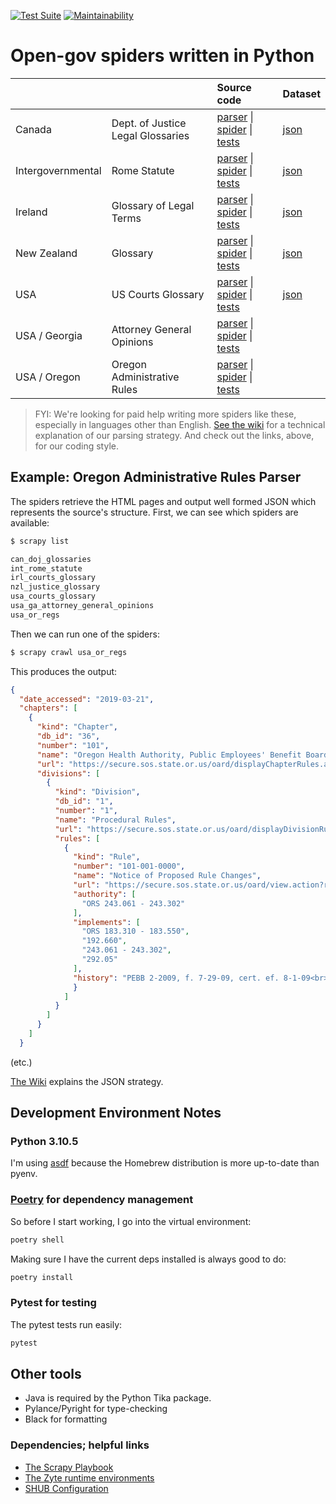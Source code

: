 [![Test Suite](https://github.com/public-law/open-gov-crawlers/actions/workflows/python-app.yml/badge.svg)](https://github.com/public-law/open-gov-crawlers/actions/workflows/python-app.yml)
[![Maintainability](https://api.codeclimate.com/v1/badges/3978810b3733b415a266/maintainability)](https://codeclimate.com/github/public-law/open-gov-crawlers/maintainability)


# Open-gov spiders written in Python


|   |   | Source code | Dataset |
| - | - | :---------- | :------ |
| Canada | Dept. of Justice Legal Glossaries | [parser](https://github.com/public-law/open-gov-crawlers/blob/master/public_law/parsers/can/doj_glossaries.py) \| [spider](https://github.com/public-law/open-gov-crawlers/blob/master/public_law/spiders/can/doj_glossaries.py) \| [tests](https://github.com/public-law/open-gov-crawlers/blob/master/tests/public_law/parsers/can/doj_glossaries_test.py) | [json](https://github.com/public-law/datasets/blob/master/Canada/doj-glossaries.json) |
| Intergovernmental | Rome Statute | [parser](https://github.com/public-law/open-gov-crawlers/blob/master/public_law/parsers/int/rome_statute.py) \| [spider](https://github.com/public-law/open-gov-crawlers/blob/master/public_law/spiders/int/rome_statute.py) \| [tests](https://github.com/public-law/open-gov-crawlers/blob/master/tests/public_law/parsers/int/rome_statute_test.py) | [json](https://github.com/public-law/datasets/blob/master/Intergovernmental/RomeStatute/RomeStatute.json) |
| Ireland | Glossary of Legal Terms | [parser](https://github.com/public-law/open-gov-crawlers/blob/master/public_law/parsers/irl/courts_glossary.py) \| [spider](https://github.com/public-law/open-gov-crawlers/blob/master/public_law/spiders/irl/courts_glossary.py) \| [tests](https://github.com/public-law/open-gov-crawlers/blob/master/tests/public_law/parsers/irl/courts_glossary_test.py) | [json](https://github.com/public-law/datasets/blob/master/Ireland/courts-glossary.json) |
| New Zealand | Glossary | [parser](https://github.com/public-law/open-gov-crawlers/blob/master/public_law/parsers/nzl/justice_glossary.py) \| [spider](https://github.com/public-law/open-gov-crawlers/blob/master/public_law/spiders/nzl/justice_glossary.py) \| [tests](https://github.com/public-law/open-gov-crawlers/blob/master/tests/public_law/parsers/nzl/justice_glossary_test.py) | [json](https://github.com/public-law/datasets/blob/master/NewZealand/justice-glossary.json) |
| USA | US Courts Glossary | [parser](https://github.com/public-law/open-gov-crawlers/blob/master/public_law/parsers/usa/us_courts_glossary.py) \| [spider](https://github.com/public-law/open-gov-crawlers/blob/master/public_law/spiders/usa/us_courts_glossary.py) \| [tests](https://github.com/public-law/open-gov-crawlers/blob/master/tests/public_law/parsers/usa/us_courts_glossary_test.py) | [json](https://github.com/public-law/datasets/blob/master/UnitedStates/us-courts-glossary.json) |
| USA / Georgia | Attorney General Opinions | [parser](https://github.com/public-law/open-gov-crawlers/blob/master/public_law/parsers/usa/georgia_ag_opinions.py) \| [spider](https://github.com/public-law/open-gov-crawlers/blob/master/public_law/spiders/usa/georgia_ag_opinions.py) \| [tests](https://github.com/public-law/open-gov-crawlers/blob/master/tests/public_law/parsers/usa/georgia_ag_opinions_test.py) |  |
| USA / Oregon | Oregon Administrative Rules | [parser](https://github.com/public-law/open-gov-crawlers/blob/master/public_law/parsers/usa/oregon_regs.py) \| [spider](https://github.com/public-law/open-gov-crawlers/blob/master/public_law/spiders/usa/oregon_regs.py) \| [tests](https://github.com/public-law/open-gov-crawlers/blob/master/tests/public_law/parsers/usa/oregon_regs_test.py) |  |



> FYI: We're looking for paid help writing more spiders like these, especially in languages other than English. [See the wiki](https://github.com/public-law/open-gov-crawlers/wiki) for a technical explanation
> of our parsing strategy. And check out the links, above, for our coding style.


## Example: Oregon Administrative Rules Parser
The spiders retrieve the HTML pages and output well formed JSON which represents the source's structure.
First, we can see which spiders are available:

```bash
$ scrapy list

can_doj_glossaries
int_rome_statute
irl_courts_glossary
nzl_justice_glossary
usa_courts_glossary
usa_ga_attorney_general_opinions
usa_or_regs
```

Then we can run one of the spiders:

```bash
$ scrapy crawl usa_or_regs
```

This produces the output:

```json
{
  "date_accessed": "2019-03-21",
  "chapters": [
    {
      "kind": "Chapter",
      "db_id": "36",
      "number": "101",
      "name": "Oregon Health Authority, Public Employees' Benefit Board",
      "url": "https://secure.sos.state.or.us/oard/displayChapterRules.action?selectedChapter=36",
      "divisions": [
        {
          "kind": "Division",
          "db_id": "1",
          "number": "1",
          "name": "Procedural Rules",
          "url": "https://secure.sos.state.or.us/oard/displayDivisionRules.action?selectedDivision=1",
          "rules": [
            {
              "kind": "Rule",
              "number": "101-001-0000",
              "name": "Notice of Proposed Rule Changes",
              "url": "https://secure.sos.state.or.us/oard/view.action?ruleNumber=101-001-0000",
              "authority": [
                "ORS 243.061 - 243.302"
              ],
              "implements": [
                "ORS 183.310 - 183.550",
                "192.660",
                "243.061 - 243.302",
                "292.05"
              ],
              "history": "PEBB 2-2009, f. 7-29-09, cert. ef. 8-1-09<br>PEBB 1-2009(Temp), f. &amp; cert. ef. 2-24-09 thru 8-22-09<br>PEBB 1-2004, f. &amp; cert. ef. 7-2-04<br>PEBB 1-1999, f. 12-8-99, cert. ef. 1-1-00",
              }
            ]
          }
        ]
      }
    ]
  }
```
(etc.)

[The Wiki](https://github.com/public-law/open-gov-crawlers/wiki) explains the JSON strategy.


Development Environment Notes
-----------------------------

### Python 3.10.5

I'm using [asdf](https://asdf-vm.com/#/) because the Homebrew distribution
is more up-to-date than pyenv.


### [Poetry](https://python-poetry.org/) for dependency management

So before I start working, I go into the virtual environment:

```bash
poetry shell
```

Making sure I have the current deps installed is always good to do:

```bash
poetry install
```

### Pytest for testing

The pytest tests run easily:

```bash
pytest
```

## Other tools

* Java is required by the Python Tika package.
* Pylance/Pyright for type-checking
* Black for formatting


### Dependencies; helpful links

* [The Scrapy Playbook](https://thepythonscrapyplaybook.com)
* [The Zyte runtime environments](https://github.com/scrapinghub/scrapinghub-stack-scrapy/tags)
* [SHUB Configuration](https://shub.readthedocs.io/en/stable/configuration.html)
